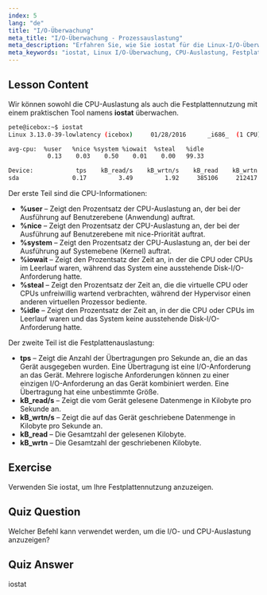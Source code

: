 ```yaml
---
index: 5
lang: "de"
title: "I/O-Überwachung"
meta_title: "I/O-Überwachung - Prozessauslastung"
meta_description: "Erfahren Sie, wie Sie iostat für die Linux-I/O-Überwachung verwenden. Verstehen Sie CPU- und Festplattennutzungsmetriken mit diesem wichtigen Befehl. Verbessern Sie die Systemleistung!"
meta_keywords: "iostat, Linux I/O-Überwachung, CPU-Auslastung, Festplattennutzung, Linux-Befehle, Anfänger, Tutorial, Anleitung"
---
```


## Lesson Content

Wir können sowohl die CPU-Auslastung als auch die Festplattennutzung mit einem praktischen Tool namens **iostat** überwachen.

```bash
pete@icebox:~$ iostat
Linux 3.13.0-39-lowlatency (icebox)     01/28/2016      _i686_  (1 CPU)

avg-cpu:  %user   %nice %system %iowait  %steal   %idle
           0.13    0.03    0.50    0.01    0.00   99.33

Device:            tps    kB_read/s    kB_wrtn/s    kB_read    kB_wrtn
sda               0.17         3.49         1.92     385106     212417
```

Der erste Teil sind die CPU-Informationen:

- **%user** – Zeigt den Prozentsatz der CPU-Auslastung an, der bei der Ausführung auf Benutzerebene (Anwendung) auftrat.
- **%nice** – Zeigt den Prozentsatz der CPU-Auslastung an, der bei der Ausführung auf Benutzerebene mit nice-Priorität auftrat.
- **%system** – Zeigt den Prozentsatz der CPU-Auslastung an, der bei der Ausführung auf Systemebene (Kernel) auftrat.
- **%iowait** – Zeigt den Prozentsatz der Zeit an, in der die CPU oder CPUs im Leerlauf waren, während das System eine ausstehende Disk-I/O-Anforderung hatte.
- **%steal** – Zeigt den Prozentsatz der Zeit an, die die virtuelle CPU oder CPUs unfreiwillig wartend verbrachten, während der Hypervisor einen anderen virtuellen Prozessor bediente.
- **%idle** – Zeigt den Prozentsatz der Zeit an, in der die CPU oder CPUs im Leerlauf waren und das System keine ausstehende Disk-I/O-Anforderung hatte.

Der zweite Teil ist die Festplattenauslastung:

- **tps** – Zeigt die Anzahl der Übertragungen pro Sekunde an, die an das Gerät ausgegeben wurden. Eine Übertragung ist eine I/O-Anforderung an das Gerät. Mehrere logische Anforderungen können zu einer einzigen I/O-Anforderung an das Gerät kombiniert werden. Eine Übertragung hat eine unbestimmte Größe.
- **kB_read/s** – Zeigt die vom Gerät gelesene Datenmenge in Kilobyte pro Sekunde an.
- **kB_wrtn/s** – Zeigt die auf das Gerät geschriebene Datenmenge in Kilobyte pro Sekunde an.
- **kB_read** – Die Gesamtzahl der gelesenen Kilobyte.
- **kB_wrtn** – Die Gesamtzahl der geschriebenen Kilobyte.

## Exercise

Verwenden Sie iostat, um Ihre Festplattennutzung anzuzeigen.

## Quiz Question

Welcher Befehl kann verwendet werden, um die I/O- und CPU-Auslastung anzuzeigen?

## Quiz Answer

iostat
